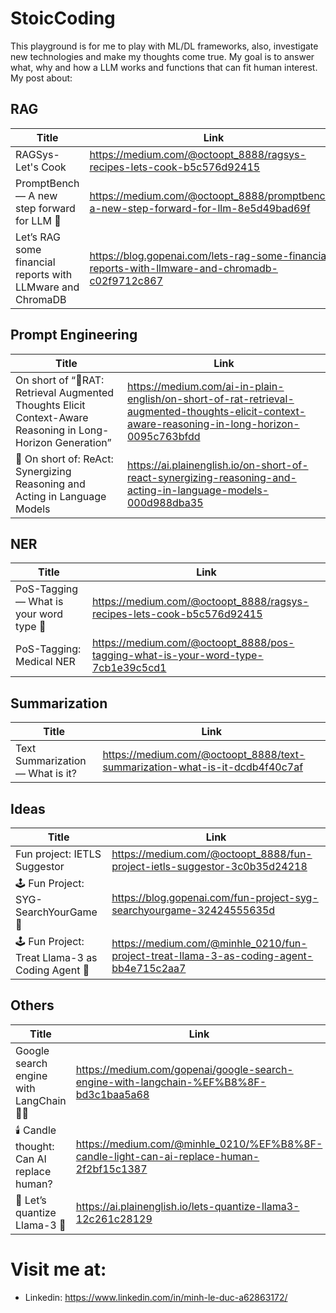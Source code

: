 # StoicCoding

This playground is for me to play with ML/DL frameworks, also, investigate new technologies and make my thoughts come true. My goal is to answer what, why and how a LLM works and functions that can fit human interest. My post about: 

## RAG
|Title|Link|
|---|---|
|RAGSys-Let's Cook|https://medium.com/@octoopt_8888/ragsys-recipes-lets-cook-b5c576d92415|
|PromptBench — A new step forward for LLM 🥳| https://medium.com/@octoopt_8888/promptbench-a-new-step-forward-for-llm-8e5d49bad69f|
|Let’s RAG some financial reports with LLMware and ChromaDB| https://blog.gopenai.com/lets-rag-some-financial-reports-with-llmware-and-chromadb-c02f9712c867| 

## Prompt Engineering
|Title|Link|
|---|---|
|On short of “🐀RAT: Retrieval Augmented Thoughts Elicit Context-Aware Reasoning in Long-Horizon Generation”|https://medium.com/ai-in-plain-english/on-short-of-rat-retrieval-augmented-thoughts-elicit-context-aware-reasoning-in-long-horizon-0095c763bfdd|
|📜 On short of: ReAct: Synergizing Reasoning and Acting in Language Models|https://ai.plainenglish.io/on-short-of-react-synergizing-reasoning-and-acting-in-language-models-000d988dba35|

## NER
|Title|Link|
|---|---|
|PoS-Tagging — What is your word type 🧐| https://medium.com/@octoopt_8888/ragsys-recipes-lets-cook-b5c576d92415|
|PoS-Tagging: Medical NER|https://medium.com/@octoopt_8888/pos-tagging-what-is-your-word-type-7cb1e39c5cd1|

## Summarization
|Title|Link|
|---|---|
|Text Summarization — What is it?| https://medium.com/@octoopt_8888/text-summarization-what-is-it-dcdb4f40c7af|

## Ideas
|Title|Link|
|---|---|
|Fun project: IETLS Suggestor| https://medium.com/@octoopt_8888/fun-project-ietls-suggestor-3c0b35d24218|
|🕹 Fun Project: SYG-SearchYourGame 👀|https://blog.gopenai.com/fun-project-syg-searchyourgame-32424555635d|
|🕹 Fun Project: Treat Llama-3 as Coding Agent 🤖| https://medium.com/@minhle_0210/fun-project-treat-llama-3-as-coding-agent-bb4e715c2aa7| 

## Others
|Title|Link|
|---|---|
|Google search engine with LangChain 🦜️🔗| https://medium.com/gopenai/google-search-engine-with-langchain-%EF%B8%8F-bd3c1baa5a68|
|🕯️ Candle thought: Can AI replace human?|https://medium.com/@minhle_0210/%EF%B8%8F-candle-light-can-ai-replace-human-2f2bf15c1387|
|🔎 Let’s quantize Llama-3 🦙| https://ai.plainenglish.io/lets-quantize-llama3-12c261c28129|

# Visit me at: 

+ Linkedin: https://www.linkedin.com/in/minh-le-duc-a62863172/
